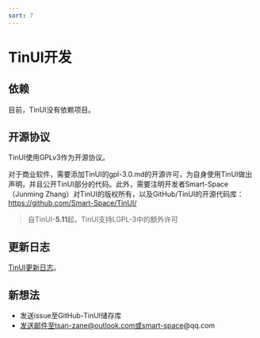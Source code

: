 ```yaml
---
sort: 7
---
```

# TinUI开发

## 依赖

目前，TinUI没有依赖项目。

## 开源协议

TinUI使用GPLv3作为开源协议。

对于商业软件，需要添加TinUI的gpl-3.0.md的开源许可，为自身使用TinUI做出声明，并且公开TinUI部分的代码。此外，需要注明开发者Smart-Space（Junming Zhang）对TinUI的版权所有，以及GitHub/TinUI的开源代码库：https://github.com/Smart-Space/TinUI/

> 自TinUI-**5.11**起，TinUI支持LGPL-3中的额外许可

## 更新日志

[TinUI更新日志](https://tinui.smart-space.com.cn/changelog/ChangeLog.txt)。

## 新想法

- 发送issue至GitHub-TinUI储存库
- 发送邮件至tsan-zane@outlook.com或smart-space@qq.com
